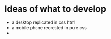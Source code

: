 
# Ideas of what to develop
- a desktop replicated in css html
- a mobile phone recreated in pure css
- 
